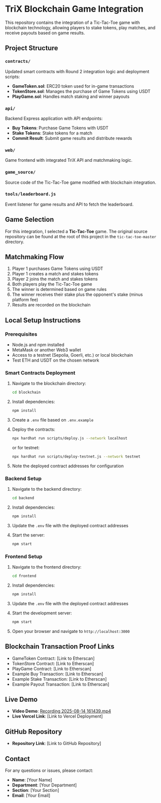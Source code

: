 # TriX Blockchain Game Integration

This repository contains the integration of a Tic-Tac-Toe game with blockchain technology, allowing players to stake tokens, play matches, and receive payouts based on game results.

## Project Structure

### `contracts/`

Updated smart contracts with Round 2 integration logic and deployment scripts:

- **GameToken.sol**: ERC20 token used for in-game transactions
- **TokenStore.sol**: Manages the purchase of Game Tokens using USDT
- **PlayGame.sol**: Handles match staking and winner payouts

### `api/`

Backend Express application with API endpoints:

- **Buy Tokens**: Purchase Game Tokens with USDT
- **Stake Tokens**: Stake tokens for a match
- **Commit Result**: Submit game results and distribute rewards

### `web/`

Game frontend with integrated TriX API and matchmaking logic.

### `game_source/`

Source code of the Tic-Tac-Toe game modified with blockchain integration.

### `tools/leaderboard.js`

Event listener for game results and API to fetch the leaderboard.

## Game Selection

For this integration, I selected a **Tic-Tac-Toe** game. The original source repository can be found at the root of this project in the `tic-tac-toe-master` directory.

## Matchmaking Flow

1. Player 1 purchases Game Tokens using USDT
2. Player 1 creates a match and stakes tokens
3. Player 2 joins the match and stakes tokens
4. Both players play the Tic-Tac-Toe game
5. The winner is determined based on game rules
6. The winner receives their stake plus the opponent's stake (minus platform fee)
7. Results are recorded on the blockchain

## Local Setup Instructions

### Prerequisites

- Node.js and npm installed
- MetaMask or another Web3 wallet
- Access to a testnet (Sepolia, Goerli, etc.) or local blockchain
- Test ETH and USDT on the chosen network

### Smart Contracts Deployment

1. Navigate to the blockchain directory:
   ```bash
   cd blockchain
   ```

2. Install dependencies:
   ```bash
   npm install
   ```

3. Create a `.env` file based on `.env.example`

4. Deploy the contracts:
   ```bash
   npx hardhat run scripts/deploy.js --network localhost
   ```
   or for testnet:
   ```bash
   npx hardhat run scripts/deploy-testnet.js --network testnet
   ```

5. Note the deployed contract addresses for configuration

### Backend Setup

1. Navigate to the backend directory:
   ```bash
   cd backend
   ```

2. Install dependencies:
   ```bash
   npm install
   ```

3. Update the `.env` file with the deployed contract addresses

4. Start the server:
   ```bash
   npm start
   ```

### Frontend Setup

1. Navigate to the frontend directory:
   ```bash
   cd frontend
   ```

2. Install dependencies:
   ```bash
   npm install
   ```

3. Update the `.env` file with the deployed contract addresses

4. Start the development server:
   ```bash
   npm start
   ```

5. Open your browser and navigate to `http://localhost:3000`

## Blockchain Transaction Proof Links

- GameToken Contract: [Link to Etherscan]
- TokenStore Contract: [Link to Etherscan]
- PlayGame Contract: [Link to Etherscan]
- Example Buy Transaction: [Link to Etherscan]
- Example Stake Transaction: [Link to Etherscan]
- Example Payout Transaction: [Link to Etherscan]

## Live Demo

- **Video Demo**: [Recording 2025-08-14 161439.mp4](./Recording%202025-08-14%20161439.mp4)
- **Live Vercel Link**: [Link to Vercel Deployment]

## GitHub Repository

- **Repository Link**: [Link to GitHub Repository]

## Contact

For any questions or issues, please contact:

- **Name**: [Your Name]
- **Department**: [Your Department]
- **Section**: [Your Section]
- **Email**: [Your Email]